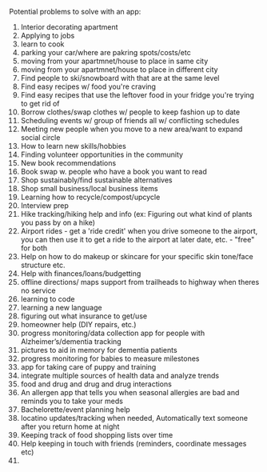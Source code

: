 Potential problems to solve with an app:

1. Interior decorating apartment
2. Applying to jobs
3. learn to cook
4. parking your car/where are pakring spots/costs/etc
5. moving from your apartmnet/house to place in same city
6. moving from your apartmnet/house to place in different city
7. Find people to ski/snowboard with that are at the same level
8. Find easy recipes w/ food you're craving
9. Find easy recipes that use the leftover food in your fridge you're trying to get rid of
10. Borrow clothes/swap clothes w/ people to keep fashion up to date
11. Scheduling events w/ group of friends all w/ conflicting schedules
12. Meeting new people when you move to a new area/want to expand social circle
13. How to learn new skills/hobbies
14. Finding volunteer opportunities in the community
15. New book recommendations
16. Book swap w. people who have a book you want to read
17. Shop sustainably/find sustainable alternatives
18. Shop small business/local business items
19. Learning how to recycle/compost/upcycle
20. Interview prep
22. Hike tracking/hiking help and info (ex: Figuring out what kind of plants you pass by on a hike)
23. Airport rides - get a 'ride credit' when you drive someone to the airport, you can then use it to get a ride to the airport at later date, etc. - "free" for both
24. Help on how to do makeup or skincare for your specific skin tone/face structure etc.
25. Help with finances/loans/budgetting
26. offline directions/ maps support from trailheads to highway when theres no service
27. learning to code
28. learning a new language
29. figuring out what insurance to get/use
30. homeowner help (DIY repairs, etc.)
31. progress monitoring/data collection app for people with Alzheimer’s/dementia tracking
32. pictures to aid in memory for dementia patients
33. progress monitoring for babies to measure milestones
34. app for taking care of puppy and training
35. integrate multiple sources of health data and analyze trends
36. food and drug and drug and drug interactions 
37. An allergen app that tells you when seasonal allergies are bad and reminds you to take your meds
38. Bachelorette/event planning help
39. locatino updates/tracking when needed, Automatically text someone after you return home at night 
40. Keeping track of food shopping lists over time 
41. Help keeping in touch with friends (reminders, coordinate messages etc)
42. 
